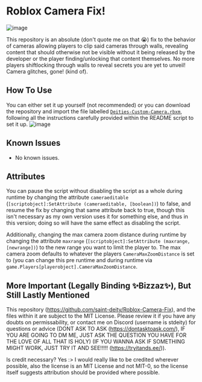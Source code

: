 # Roblox Camera Fix!
![image](https://github.com/saint-deity/Roblox-Camera-Fix/assets/59446525/f9816255-474e-4c08-b481-f92c48b17866)

This repository is an absolute (don't quote me on that 😭) fix to the behavior of cameras allowing players to clip said cameras through walls, revealing content that should otherwise not be visible without it being released by the developer or the player finding/unlocking that content themselves. No more players shiftlocking through walls to reveal secrets you are yet to unveil! Camera glitches, gone! (kind of).

## How To Use
You can either set it up yourself (not recommended) or you can download the repository and import the file labelled [`Deities-Custom-Camera.rbxm`](https://github.com/saint-deity/Roblox-Camera-Fix/blob/main/Deities-Custom-Camera.rbxm), following all the instructions carefully provided within the README script to set it up.
![image](https://github.com/saint-deity/Roblox-Camera-Fix/assets/59446525/2a74fdde-85ee-442a-9910-973f720c6f5c)

## Known Issues
* No known issues.

## Attributes
You can pause the script without disabling the script as a whole during runtime by changing the attribute `cameraeditable` (`[scriptobject]:SetAttribute (cameraeditable, [boolean])`) to false, and resume the fix by changing that same attribute back to true, though this isn't necessary as my own version uses it for something else, and thus in this version; doing so will have the same effect as disabling the script.

Additionally, changing the max camera zoom distance during runtime by changing the attribute `maxrange` (`[scriptobject]:SetAttribute (maxrange, [newrange])`) to  the new range you want to limit the player to. The max camera zoom defaults to whatever the players `CameraMaxZoomDistance` is set to (you can change this pre runtime and during runtime via `game.Players[playerobject].CameraMaxZoomDistance`.


## More Important (Legally Binding ✨Bizzaz✨), But Still Lastly Mentioned
This repository (https://github.com/saint-deity/Roblox-Camera-Fix), and the files within it are subject to the MIT License. Please review it if you have any doubts on permissability, or contact me on Discord (username is stdeity) for questions or advice (DONT ASK TO ASK (https://dontasktoask.com/), IF YOU ARE GOING TO DM ME, JUST ASK THE QUESTION YOU HAVE FOR THE LOVE OF ALL THAT IS HOLY) (IF YOU WANNA ASK IF SOMETHING MIGHT WORK, JUST TRY IT AND SEE!!!!! (https://tryitands.ee/)).

Is credit necessary? Yes :> I would really like to be credited wherever possible, also the license is an MIT License and not MIT-0, so the license itself suggests attribution should be provided where possible.
